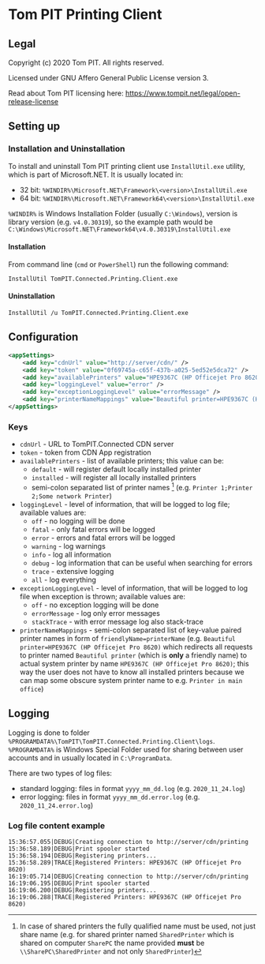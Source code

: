 # Tom PIT Printing Client



## Legal

Copyright (c) 2020 Tom PIT. All rights reserved.

Licensed under GNU Affero General Public License version 3.

Read about Tom PIT licensing here: https://www.tompit.net/legal/open-release-license



## Setting up



### Installation and Uninstallation

To install and uninstall Tom PIT printing client use ```InstallUtil.exe``` utility, which is part of Microsoft.NET. It is usually located in:

- 32 bit: ```%WINDIR%\Microsoft.NET\Framework\<version>\InstallUtil.exe```
- 64 bit: ```%WINDIR%\Microsoft.NET\Framework64\<version>\InstallUtil.exe```



```%WINDIR%``` is Windows Installation Folder (usually ```C:\Windows```), version is library version (e.g. ```v4.0.30319```), so the example path would be ```C:\Windows\Microsoft.NET\Framework64\v4.0.30319\InstallUtil.exe```



#### Installation

From command line (```cmd``` or ```PowerShell```) run the following command:

```InstallUtil TomPIT.Connected.Printing.Client.exe```



#### Uninstallation

```InstallUtil /u TomPIT.Connected.Printing.Client.exe```



## Configuration

```xml
<appSettings>
	<add key="cdnUrl" value="http://server/cdn/" />
    <add key="token" value="0f69745a-c65f-437b-a025-5ed52e5dca72" />
    <add key="availablePrinters" value="HPE9367C (HP Officejet Pro 8620)" />
    <add key="loggingLevel" value="error" />
    <add key="exceptionLoggingLevel" value="errorMessage" />
    <add key="printerNameMappings" value="Beautiful printer=HPE9367C (HP Officejet Pro 8620)" />
</appSettings>
```

### Keys

- ```cdnUrl``` - URL to TomPIT.Connected CDN server
- ```token``` - token from CDN App registration
- ```availablePrinters``` - list of available printers; this value can be:
  - ```default``` - will register default locally installed printer
  - ```installed``` - will register all locally installed printers
  - semi-colon separated list of printer names [^1] (e.g. ```Printer 1;Printer 2;Some network Printer```)
- ```loggingLevel``` - level of information, that will be logged to log file; available values are:
  - ```off``` - no logging will be done
  - ```fatal``` - only fatal errors will be logged
  - ```error``` - errors and fatal errors will be logged
  - ```warning``` - log warnings
  - ```info``` - log all information
  - ```debug``` - log information that can be useful when searching for errors
  - ```trace``` - extensive logging
  - ```all``` - log everything
- ```exceptionLoggingLevel``` - level of information, that will be logged to log file when exception is thrown; available values are:
  - ```off``` - no exception logging will be done
  - ```errorMessage``` - log only error messages
  - ```stackTrace``` - with error message log also stack-trace
- ```printerNameMappings``` - semi-colon separated list of key-value paired printer names in form of ```friendlyName=printerName``` (e.g. ```Beautiful printer=HPE9367C (HP Officejet Pro 8620)``` which redirects all requests to printer named ```Beautiful printer``` (which is **only** a friendly name) to actual system printer by name ```HPE9367C (HP Officejet Pro 8620)```; this way the user does not have to know all installed printers because we can map some obscure system printer name to e.g. ```Printer in main office```)

[^1]: In case of shared printers the fully qualified name must be used, not just share name (e.g. for shared printer named ```SharedPrinter``` which is shared on computer ```SharePC``` the name provided **must** be ```\\SharePC\SharedPrinter``` and not only ```SharedPrinter```)



## Logging

Logging is done to folder ```%PROGRAMDATA%\TomPIT\TomPIT.Connected.Printing.Client\logs```. ```%PROGRAMDATA%``` is Windows Special Folder used for sharing between user accounts and in usually located in ```C:\ProgramData```.

There are two types of log files:

- standard logging: files in format ```yyyy_mm_dd.log``` (e.g. ```2020_11_24.log```)
- error logging: files in format ```yyyy_mm_dd.error.log``` (e.g. ```2020_11_24.error.log```)



### Log file content example

```
15:36:57.055|DEBUG|Creating connection to http://server/cdn/printing
15:36:58.189|DEBUG|Print spooler started
15:36:58.194|DEBUG|Registering printers...
15:36:58.289|TRACE|Registered Printers: HPE9367C (HP Officejet Pro 8620)
16:19:05.714|DEBUG|Creating connection to http://server/cdn/printing
16:19:06.195|DEBUG|Print spooler started
16:19:06.200|DEBUG|Registering printers...
16:19:06.288|TRACE|Registered Printers: HPE9367C (HP Officejet Pro 8620)
```

